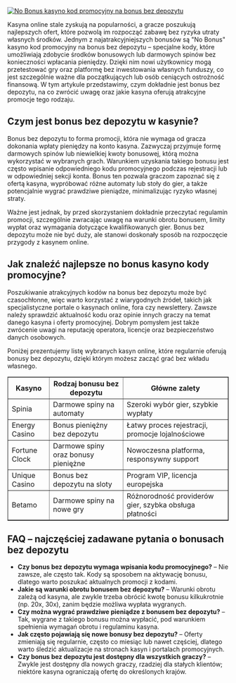 [![No Bonus kasyno kod promocyjny na bonus bez depozytu](https://123-caf.pages.dev/gitsignup.png)](https://vrmoo.ru/Bt82HjjY)

<div>     <p>Kasyna online stale zyskują na popularności, a gracze poszukują najlepszych ofert, które pozwolą im rozpocząć zabawę bez ryzyka utraty własnych środków. Jednym z najatrakcyjniejszych bonusów są "No Bonus" kasyno kod promocyjny na bonus bez depozytu – specjalne kody, które umożliwiają zdobycie środków bonusowych lub darmowych spinów bez konieczności wpłacania pieniędzy. Dzięki nim nowi użytkownicy mogą przetestować gry oraz platformę bez inwestowania własnych funduszy, co jest szczególnie ważne dla początkujących lub osób ceniących ostrożność finansową. W tym artykule przedstawimy, czym dokładnie jest bonus bez depozytu, na co zwrócić uwagę oraz jakie kasyna oferują atrakcyjne promocje tego rodzaju.</p>     <h2>Czym jest bonus bez depozytu w kasynie?</h2>     <p>Bonus bez depozytu to forma promocji, która nie wymaga od gracza dokonania wpłaty pieniędzy na konto kasyna. Zazwyczaj przyjmuje formę darmowych spinów lub niewielkiej kwoty bonusowej, którą można wykorzystać w wybranych grach. Warunkiem uzyskania takiego bonusu jest często wpisanie odpowiedniego kodu promocyjnego podczas rejestracji lub w odpowiedniej sekcji konta. Bonus ten pozwala graczom zapoznać się z ofertą kasyna, wypróbować różne automaty lub stoły do gier, a także potencjalnie wygrać prawdziwe pieniądze, minimalizując ryzyko własnej straty.</p>     <p>Ważne jest jednak, by przed skorzystaniem dokładnie przeczytać regulamin promocji, szczególnie zwracając uwagę na warunki obrotu bonusem, limity wypłat oraz wymagania dotyczące kwalifikowanych gier. Bonus bez depozytu może nie być duży, ale stanowi doskonały sposób na rozpoczęcie przygody z kasynem online.</p>     <h2>Jak znaleźć najlepsze no bonus kasyno kody promocyjne?</h2>     <p>Poszukiwanie atrakcyjnych kodów na bonus bez depozytu może być czasochłonne, więc warto korzystać z wiarygodnych źródeł, takich jak specjalistyczne portale o kasynach online, fora czy newslettery. Zawsze należy sprawdzić aktualność kodu oraz opinie innych graczy na temat danego kasyna i oferty promocyjnej. Dobrym pomysłem jest także zwrócenie uwagi na reputację operatora, licencje oraz bezpieczeństwo danych osobowych.</p>     <p>Poniżej prezentujemy listę wybranych kasyn online, które regularnie oferują bonusy bez depozytu, dzięki którym możesz zacząć grać bez wkładu własnego.</p>     <table border="1" cellpadding="5" cellspacing="0">       <thead>         <tr>           <th>Kasyno</th>           <th>Rodzaj bonusu bez depozytu</th>           <th>Główne zalety</th>         </tr>       </thead>       <tbody>         <tr>           <td>Spinia</td>           <td>Darmowe spiny na automaty</td>           <td>Szeroki wybór gier, szybkie wypłaty</td>         </tr>         <tr>           <td>Energy Casino</td>           <td>Bonus pieniężny bez depozytu</td>           <td>Łatwy proces rejestracji, promocje lojalnościowe</td>         </tr>         <tr>           <td>Fortune Clock</td>           <td>Darmowe spiny oraz bonusy pieniężne</td>           <td>Nowoczesna platforma, responsywny support</td>         </tr>         <tr>           <td>Unique Casino</td>           <td>Bonus bez depozytu na sloty</td>           <td>Program VIP, licencja europejska</td>         </tr>         <tr>           <td>Betamo</td>           <td>Darmowe spiny na nowe gry</td>           <td>Różnorodność providerów gier, szybka obsługa płatności</td>         </tr>       </tbody>     </table>     <h2>FAQ – najczęściej zadawane pytania o bonusach bez depozytu</h2>     <ul>       <li><strong>Czy bonus bez depozytu wymaga wpisania kodu promocyjnego?</strong> – Nie zawsze, ale często tak. Kody są sposobem na aktywację bonusu, dlatego warto poszukać aktualnych promocji z kodami.</li>       <li><strong>Jakie są warunki obrotu bonusem bez depozytu?</strong> – Warunki obrotu zależą od kasyna, ale zwykle trzeba obrócić kwotę bonusu kilkukrotnie (np. 20x, 30x), zanim będzie możliwa wypłata wygranych.</li>       <li><strong>Czy można wygrać prawdziwe pieniądze z bonusem bez depozytu?</strong> – Tak, wygrane z takiego bonusu można wypłacić, pod warunkiem spełnienia wymagań obrotu i regulaminu kasyna.</li>       <li><strong>Jak często pojawiają się nowe bonusy bez depozytu?</strong> – Oferty zmieniają się regularnie, często co miesiąc lub nawet częściej, dlatego warto śledzić aktualizacje na stronach kasyn i portalach promocyjnych.</li>       <li><strong>Czy bonus bez depozytu jest dostępny dla wszystkich graczy?</strong> – Zwykle jest dostępny dla nowych graczy, rzadziej dla stałych klientów; niektóre kasyna ograniczają ofertę do określonych krajów.</li>     </ul>   </div>